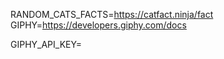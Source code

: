 RANDOM_CATS_FACTS=https://catfact.ninja/fact
GIPHY=https://developers.giphy.com/docs

GIPHY_API_KEY=
